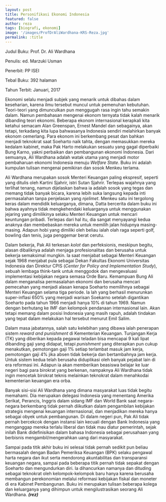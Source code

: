 ```yaml
---
layout: post
title: Personifikasi Ekonomi Indonesia
featured: false
author: reza
tags: [biografi, ekonomi]
image: '/images/ProfDrAliWardhana-KRS-Reza.jpg'
permalink: :title
---
```


Judul Buku: Prof. Dr. Ali Wardhana

Penulis: ed. Marzuki Usman

Penerbit: PP ISEI

Tebal Buku: 392 halaman

Tahun Terbit: Januari, 2017

Ekonomi selalu menjadi subjek yang menarik untuk dibahas dalam keseharian, karena ilmu tersebut muncul untuk pemenuhan kebutuhan. Teori-teori yang dimunculkan pun menggugah rasa ingin tahu semakin dalam. Namun pembahasan mengenai ekonom ternyata tidak kalah menarik dibanding teori ekonomi. Beberapa ekonom internasional kerapkali kita ketahui semacam Alan Greenspan, Ernest Mandel dan sebagainya, akan tetapi, terkadang kita lupa bahwasanya Indonesia sendiri melahirkan banyak ekonom cemerlang. Para ekonom ini berkembang pesat dan bahkan menjadi teknokrat saat Soeharto naik tahta, dengan memasukkan mereka kedalam kabinet, maka Pak Harto melakukan sesuatu yang gagal diperbaiki Bung Karno, yakni perbaikan dan pembangunan ekonomi Indonesia. Dari semuanya, Ali Wardhana adalah watak utama yang menjadi motor pembaharuan ekonomi Indonesia menuju _Welfare State_. Buku ini adalah kumpulan tulisan mengenai pemikiran dan sosok Menkeu terlama.

Ali Wardhana merupakan sosok Menteri Keuangan paling ekspresif, seperti yang ditulis oleh Kartini Sjahrir, istri Sutan Sjahrir. Terlepas wajahnya yang terlihat tenang, namun dijelaskan bahwa ia adalah sosok yang tegas dan memang tidak banyak bicara, karena lebih suka langsung kepada inti permasalahan tanpa penjelasan yang _njelimet_. Menkeu satu ini tergolong keras dalam mendidik keluarganya, dimana, Datta bercerita dalam buku ini bahwa ayahnya tidak mengkehendaki keluarganya untuk menggunakan jejaring yang dimilikinya selaku Menteri Keuangan untuk mencari keuntungan pribadi. Terlepas dari hal itu, dia sangat menyayangi kedua anaknya dan membebaskan mereka untuk memilih jalan hidupnya masing-masing. Adapun hobi yang dimiliki oleh beliau ialah olah raga seperti golf, bowling dan tenis, juga penggemar berat cerutu.

Dalam bekerja, Pak Ali terkesan _kolot_ dan perfeksionis, meskipun begitu, alasan dibaliknya adalah menjaga profesionalitas dan berusaha untuk bekerja semaksimal mungkin. Ia saat menjabat sebagai Menteri Keuangan sejak 1968 menjabat pula sebagai Dekan Fakultas Ekonomi Universitas Indonesia dan Direktur CPIS (_Center for Policy and Implementation Study_), sebuah lembaga think-tank untuk menggodok dan mengevaluasi implementasi kebijakan negara semasa Orde Baru. Kemampuan Bung Ali dalam menganalisa permasalahan ekonomi dan berusaha mencari pemecahan yang menjadi alasan kenapa Soeharto memilihnya sebagai Menteri Keuangan selama tiga periode. Ia lah yang berhasil menurunkan super-inflasi 650% yang menjadi warisan Soekarno setelah digantikan Soeharto pada tahun 1966 menjadi hanya 10% di tahun 1969. Namun dengan berhutang ke IMF dan kelompok pendanaan internasional lain. Akan tetapi memang dalam posisi Indonesia yang masih rapuh, adalah tindakan yang tepat dalam melakukan hal tersebut menurut Emil Salim.

Dalam masa jabatannya, salah satu kelebihan yang dibawa ialah penerapan sistem _reward and punishment_ di Kementerian Keuangan. Tunjangan Kerja (TK) yang diberikan kepada pegawai teladan bisa mencapai 9 kali lipat dibanding gaji yang didapat, tetapi _punishment_ yang diterapkan pun cukup menakutkan, pemotongan gaji 1% setiap terlambat masuk jam kerja, pemotongan gaji 4% jika absen tidak bekerja dan bertambahnya jam kerja. Untuk sistem kedua telah berusaha diduplikasi oleh banyak pejabat lain di era reformasi ini. Adapun ia akan memberikan beasiswa belajar ke luar negeri bagi para birokrat yang berkenan, nampaknya Ali Wardhana tidak ingin mencetak birokrat teknis melainkan teknokrat dalam menahkodai kementerian keuangan era orba.

Banyak sisi-sisi Ali Wardhana yang dimana masyarakat luas tidak begitu memahami. Dia merupakan delegasi Indonesia yang menentang Amerika Serikat, Perancis, Inggris dalam sidang IMF dan World Bank saat negara-negara berkembang tidak pernah diikutkan dalam pengambilan kebijakan strategis mengenai keuangan internasional, dan menjadikan mereka hanya sebagai obyek untuk pembangunan. Di dalam negeri pun, Pak Ali tidak pernah bercekcok dengan instansi lain kecuali dengan Bank Indonesia yang menganggap mereka terlalu liberal dan tidak mau diatur pemerintah, sejak inilah Bank didefinisikan dalam bahasa Indonesia sebagai perusahaan yang berbisnis mengambil/mengerahkan uang dari masyarakat.

Sampai pada titik akhir buku ini selesai tidak pernah sedikit pun beliau bermasalah dengan Badan Pemeriksa Keuangan (BPK) selaku pengawal harta negara dan ikut serta mendorong akuntabilitas dan transparansi keuangan negara, sampai pada beberapa titik pernah tidak sepakat dengan Soeharto dan mengundurkan diri. Ia dihancurkan namanya dan dituding sebagai teknokrat oleh kelompok-kelompok baru hanya karena berusaha membangun perekonomian melalui reformasi kebijakan fiskal dan moneter di era Kabinet Pembangunan. Buku ini merupakan tulisan beberapa kolega dan keluarganya yang dihimpun untuk mengilustrasikan seorang Ali Wardhana. **_(rez)_**

